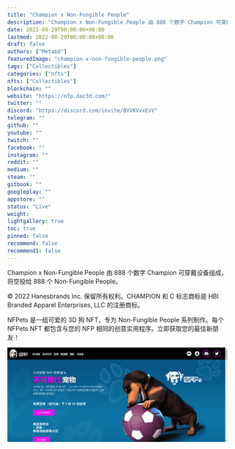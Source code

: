 ```yaml
---
title: "Champion x Non-Fungible People"
description: "Champion x Non-Fungible People 由 888 个数字 Champion 可穿戴设备组成"
date: 2022-08-29T00:00:00+08:00
lastmod: 2022-08-29T00:00:00+08:00
draft: false
authors: ["Metabd"]
featuredImage: "champion-x-non-fungible-people.png"
tags: ["Collectibles"]
categories: ["nfts"]
nfts: ["Collectibles"]
blockchain: ""
website: "https://nfp.daz3d.com/"
twitter: ""
discord: "https://discord.com/invite/BVVKVvxEsV"
telegram: ""
github: ""
youtube: ""
twitch: ""
facebook: ""
instagram: ""
reddit: ""
medium: ""
steam: ""
gitbook: ""
googleplay: ""
appstore: ""
status: "Live"
weight: 
lightgallery: true
toc: true
pinned: false
recommend: false
recommend1: false
---
```

Champion x Non-Fungible People 由 888 个数字 Champion 可穿戴设备组成，将空投给 888 个 Non-Fungible People。

© 2022 Hanesbrands Inc. 保留所有权利。CHAMPION 和 C 标志商标是 HBI Branded Apparel Enterprises, LLC 的注册商标。

NFPets 是一组可爱的 3D 狗 NFT，专为 Non-Fungible People 系列制作。每个 NFPets NFT 都包含与您的 NFP 相同的创意实用程序。立即获取您的最佳新朋友！

![nft](1321322323_new.png)